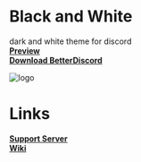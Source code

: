 # Black and White
dark and white theme for discord <br>
**[Preview](https://cdn.discordapp.com/attachments/908043726117556294/931880921764884530/discord-avatar-512-YV0PV.png)** <br>
**[Download BetterDiscord](https://betterdiscord.app)**

![logo](https://cdn.discordapp.com/attachments/908043726117556294/931880921764884530/discord-avatar-512-YV0PV.png)

# Links
**[Support Server](https://discord.gg/xtHjfZwDq8)** <br>
**[Wiki](https://discord.gg/xtHjfZwDq8)**

